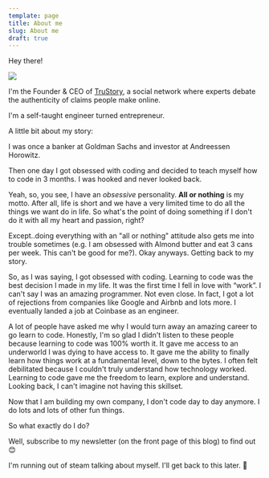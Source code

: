 ```yaml
---
template: page
title: About me
slug: About me
draft: true
---
```

Hey there!

![](/media/20180906_dre_coinbase_0505_new.jpg)

I'm the Founder & CEO of [TruStory](https://www.trustory.io/), a social network where experts debate the authenticity of claims people make online.

I'm a self-taught engineer turned entrepreneur. 

A little bit about my story:

I was once a banker at Goldman Sachs and investor at Andreessen Horowitz. 

Then one day I got obsessed with coding and decided to teach myself how to code in 3 months. I was hooked and never looked back. 

Yeah, so, you see, I have an _obsessive_ personality. **All or nothing** is my motto. After all, life is short and we have a very limited time to do all the things we want do in life. So what's the point of doing something if I don't do it with all my heart and passion, right?

Except..doing everything with an "all or nothing" attitude also gets me into trouble sometimes (e.g. I am obsessed with Almond butter and eat 3 cans per week. This can't be good for me?). Okay anyways. Getting back to my story. 

So, as I was saying, I got obsessed with coding. Learning to code was the best decision I made in my life. It was the first time I fell in love with “work”. I can't say I was an amazing programmer. Not even close. In fact, I got a lot of rejections from companies like Google and Airbnb and lots more. I eventually landed a job at Coinbase as an engineer. 

A lot of people have asked me why I would turn away an amazing career to go learn to code. Honestly, I'm so glad I didn't listen to these people because learning to code was 100% worth it. It gave me access to an underworld I was dying to have access to. It gave me the ability to finally learn how things work at a fundamental level, down to the bytes. I often felt debilitated because I couldn't truly understand how technology worked. Learning to code gave me the freedom to learn, explore and understand. Looking back, I can't imagine not having this skillset.

Now that I am building my own company, I don't code day to day anymore. I do lots and lots of other fun things.

So what exactly do I do?

Well, subscribe to my newsletter (on the front page of this blog) to find out 😊

I'm running out of steam talking about myself. I'll get back to this later. 🤟
